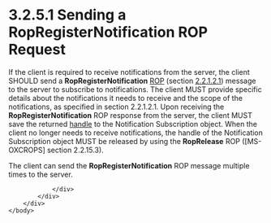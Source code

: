 <html dir="LTR" xmlns:mshelp="http://msdn.microsoft.com/mshelp" xmlns:ddue="http://ddue.schemas.microsoft.com/authoring/2003/5" xmlns:xlink="http://www.w3.org/1999/xlink" xmlns:tool="http://www.microsoft.com/tooltip">
    <head>
        <meta http-equiv="Content-Type" content="text/html; CHARSET=utf-8"></meta>
        <meta name="save" content="history"></meta>
        <title>3.2.5.1 Sending a RopRegisterNotification ROP Request</title>
        <xml>
            <mshelp:toctitle title="3.2.5.1 Sending a RopRegisterNotification ROP Request"></mshelp:toctitle>
            <mshelp:rltitle title="[MS-OXCNOTIF]: Sending a RopRegisterNotification ROP Request"></mshelp:rltitle>
            <mshelp:keyword index="A" term="a7133859-7dd4-4c22-af2c-ef7a0548dbd9"></mshelp:keyword>
            <mshelp:attr name="DCSext.ContentType" value="open specification"></mshelp:attr>
            <mshelp:attr name="AssetID" value="a7133859-7dd4-4c22-af2c-ef7a0548dbd9"></mshelp:attr>
            <mshelp:attr name="TopicType" value="kbRef"></mshelp:attr>
            <mshelp:attr name="DCSext.Title" value="[MS-OXCNOTIF]: Sending a RopRegisterNotification ROP Request" />
        </xml>
    </head>
    <body>
        <div id="header">
            <h1 class="heading">3.2.5.1 Sending a RopRegisterNotification ROP Request</h1>
        </div>
        <div id="mainSection">
            <div id="mainBody">
                <div id="allHistory" class="saveHistory"></div>
                <div id="sectionSection0" class="section" name="collapseableSection">
                    

<p>If the client is required to receive notifications from the
server, the client SHOULD send a <b>RopRegisterNotification</b> <a href="04fcfcd9-a11c-47cd-aa0c-c10a4085d0c8.htm#gt_3369fdd6-36f8-4a62-9cd7-2738ffb5048f">ROP</a> (section <a href="b7722064-1809-477b-8cba-f7b7d6c4046d.htm">2.2.1.2.1</a>) message to the
server to subscribe to notifications. The client MUST provide specific details
about the notifications it needs to receive and the scope of the notifications,
as specified in section 2.2.1.2.1. Upon receiving the <b>RopRegisterNotification</b>
ROP response from the server, the client MUST save the returned <a href="04fcfcd9-a11c-47cd-aa0c-c10a4085d0c8.htm#gt_5044babb-08e3-4bb9-bc12-fe8f542b05ee">handle</a> to the Notification
Subscription object. When the client no longer needs to receive notifications,
the handle of the Notification Subscription object MUST be released by using
the <b>RopRelease</b> ROP (<mshelp:link keywords="13af6911-27e5-4aa0-bb75-637b02d4f2ef" tabindex="0">[MS-OXCROPS]</mshelp:link>
section <mshelp:link keywords="cfff25b4-a5d4-4711-a7f9-525475397495" tabindex="0">2.2.15.3</mshelp:link>).</p>

<p>The client can send the <b>RopRegisterNotification</b> ROP
message multiple times to the server.</p>


                </div>
            </div>
        </div>
    </body>
</html>